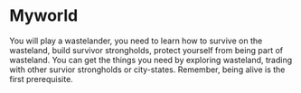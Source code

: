 # Myworld
You will play a wastelander, you need to learn how to survive on the wasteland, build survivor strongholds, protect yourself from being part of wasteland. You can get the things you need by exploring wasteland, trading with other survior strongholds or city-states. Remember, being alive is the first prerequisite.
